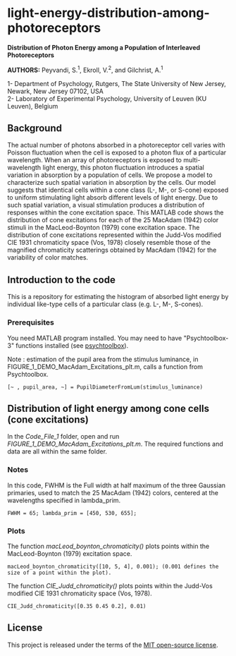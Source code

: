 # light-energy-distribution-among-photoreceptors

**Distribution of Photon Energy among a Population of Interleaved Photoreceptors**

**AUTHORS:** Peyvandi, S.<sup>1</sup>, Ekroll, V.<sup>2</sup>, and Gilchrist, A.<sup>1</sup>

1- Department of Psychology, Rutgers, The State University of New Jersey, Newark, New Jersey 07102, USA <br>
2- Laboratory of Experimental Psychology, University of Leuven (KU Leuven), Belgium

## Background
The actual number of photons absorbed in a photoreceptor cell varies with Poisson fluctuation when the cell is exposed to a photon flux of a particular wavelength. When an array of photoreceptors is exposed to multi-wavelength light energy, this photon fluctuation introduces a spatial variation in absorption by a population of cells. We propose a model to characterize such spatial variation in absorption by the cells. Our model suggests that identical cells within a cone class (L-, M-, or S-cone) exposed to uniform stimulating light absorb different levels of light energy. Due to such spatial variation, a visual stimulation produces a distribution of responses within the cone excitation space. This MATLAB code shows the distribution of cone excitations for each of the 25 MacAdam (1942) color stimuli in the MacLeod-Boynton (1979) cone excitation space. The distribution of cone excitations represented within the Judd-Vos modified CIE 1931 chromaticity space (Vos, 1978) closely resemble those of the magnified chromaticity scatterings obtained by MacAdam (1942) for the variability of color matches.

## Introduction to the code
This is a repository for estimating the histogram of absorbed light energy by individual like-type cells of a particular class (e.g. L-, M-, S-cones).  


### Prerequisites
You need MATLAB program installed. You may need to have "Psychtoolbox-3" functions installed (see [psychtoolbox](http://psychtoolbox.org/)).

Note : estimation of the pupil area from the stimulus luminance, in FIGURE_1_DEMO_MacAdam_Excitations_plt.m, calls a function from Psychtoolbox. 

```
[~ , pupil_area, ~] = PupilDiameterFromLum(stimulus_luminance)
```

## Distribution of light energy among cone cells (cone excitations)

In the *Code_File_1* folder, open and run *FIGURE_1_DEMO_MacAdam_Excitations_plt.m*. The required functions and data are all within the same folder. 

### Notes
In this code, FWHM is the Full width at half maximum of the three Gaussian primaries, used to match the 25 MacAdam (1942) colors, centered at the wavelengths specified in lambda_prim. 

```
FWHM = 65; lambda_prim = [450, 530, 655];
```
### Plots
The function *macLeod_boynton_chromaticity()* plots points within the MacLeod-Boynton (1979) excitation space.

```
macLeod_boynton_chromaticity([10, 5, 4], 0.001); (0.001 defines the size of a point within the plot).
```
The function *CIE_Judd_chromaticity()* plots points within the Judd-Vos modified CIE 1931 chromaticity space (Vos, 1978).

```
CIE_Judd_chromaticity([0.35 0.45 0.2], 0.01)
```

## License
This project is released under the terms of the [MIT open-source license](https://github.com/peyvandi/light-energy-distribution-among-photoreceptors/blob/master/LICENSE).